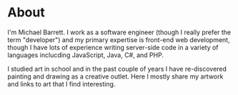 # About

I'm Michael Barrett. I work as a software engineer (though I really prefer the term "developer") and my primary expertise is front-end web development, though I have lots of experience writing server-side code in a variety of languages inclucding JavaScript, Java, C#, and PHP.

I studied art in school and in the past couple of years I have re-discovered painting and drawing as a creative outlet. Here I mostly share my artwork and links to art that I find interesting. 